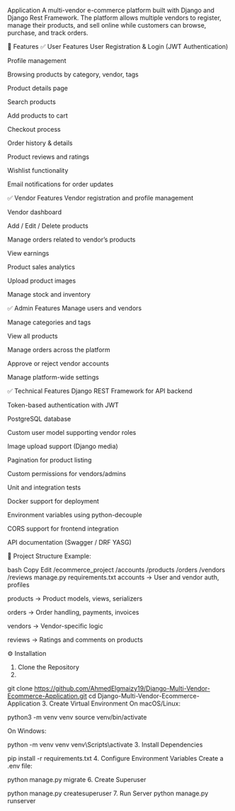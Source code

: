  Application
A multi-vendor e-commerce platform built with Django and Django Rest Framework. The platform allows multiple vendors to register, manage their products, and sell online while customers can browse, purchase, and track orders.

🚀 Features
✅ User Features
User Registration & Login (JWT Authentication)

Profile management

Browsing products by category, vendor, tags

Product details page

Search products

Add products to cart

Checkout process

Order history & details

Product reviews and ratings

Wishlist functionality

Email notifications for order updates

✅ Vendor Features
Vendor registration and profile management

Vendor dashboard

Add / Edit / Delete products

Manage orders related to vendor’s products

View earnings

Product sales analytics

Upload product images

Manage stock and inventory

✅ Admin Features
Manage users and vendors

Manage categories and tags

View all products

Manage orders across the platform

Approve or reject vendor accounts

Manage platform-wide settings

✅ Technical Features
Django REST Framework for API backend

Token-based authentication with JWT

PostgreSQL database

Custom user model supporting vendor roles

Image upload support (Django media)

Pagination for product listing

Custom permissions for vendors/admins

Unit and integration tests

Docker support for deployment

Environment variables using python-decouple

CORS support for frontend integration

API documentation (Swagger / DRF YASG)

📂 Project Structure
Example:

bash
Copy
Edit
/ecommerce_project
    /accounts
    /products
    /orders
    /vendors
    /reviews
    manage.py
    requirements.txt
accounts → User and vendor auth, profiles

products → Product models, views, serializers

orders → Order handling, payments, invoices

vendors → Vendor-specific logic

reviews → Ratings and comments on products

⚙️ Installation
1. Clone the Repository
2. 
git clone https://github.com/AhmedElgmaizy19/Django-Multi-Vendor-Ecommerce-Application.git
cd Django-Multi-Vendor-Ecommerce-Application
3. Create Virtual Environment
On macOS/Linux:

python3 -m venv venv
source venv/bin/activate


On Windows:

python -m venv venv
venv\Scripts\activate
3. Install Dependencies

pip install -r requirements.txt
4. Configure Environment Variables
Create a .env file:


python manage.py migrate
6. Create Superuser

python manage.py createsuperuser
7. Run Server
python manage.py runserver

